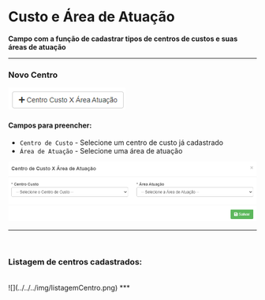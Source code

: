 # Custo e Área de Atuação
**Campo com a função de cadastrar tipos de centros de custos e suas áreas de atuação**
***

### Novo Centro 

![](../../../img/novoCentroDeCustoXAtuacao.png)

#### **Campos para preencher:**

* `Centro de Custo` - Selecione um centro de custo já cadastrado
* `Área de Atuação` - Selecione uma área de atuação

![](../../../img/cadastroCentro.png)
***
<br>

### **Listagem de centros cadastrados:**
<br>
![](../../../img/listagemCentro.png)
***